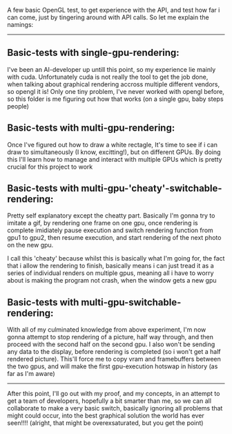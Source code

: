 A few basic OpenGL test, to get experience with the API, and test how far i can come, just by tingering around with API calls. So let me explain the namings:

----------------------------------------------------------------------------------
## Basic-tests with single-gpu-rendering:  
I've been an AI-developer up untill this point, so my experience lie mainly with cuda. Unfortunately cuda is not really the tool to get the job done, when talking about graphical rendering accross multiple different vendors, so opengl it is!
Only one tiny problem, I've never worked with opengl before, so this folder is me figuring out how that works (on a single gpu, baby steps people)


## Basic-tests with multi-gpu-rendering:  
Once I've figured out how to draw a white rectagle, It's time to see if i can draw to simultaneously (I know, excitting!), but on different GPUs. By doing this I'll learn how to manage and interact with multiple GPUs which is pretty crucial for this project to work


## Basic-tests with multi-gpu-'cheaty'-switchable-rendering:  
Pretty self explanatory except the cheatty part. Basically I'm gonna try to imitate a gif, by rendering one frame on one gpu, once rendering is complete imidiately pause execution and switch rendering function from gpu1 to gpu2, then resume execution, and start rendering of the next photo on the new gpu.  

I call this 'cheaty' because whilst this is basically what I'm going for, the fact that i allow the rendering to finish, basically means i can just tread it as a series of individual renders on multiple gpus, meaning all i have to worry about is making the program not crash, when the window gets a new gpu


## Basic-tests with multi-gpu-switchable-rendering:  
With all of my culminated knowledge from above experiment, I'm now gonna attempt to stop rendering of a picture, half way through, and then proceed with the second half on the second gpu.
I also won't be sending any data to the display, before rendering is completed (so i won't get a half rendered picture).
This'll force me to copy vram and framebuffers between the two gpus, and will make the first gpu-execution hotswap in history (as far as I'm aware)

------------------------------------------------------------------------------------
After this point, I'll go out with my proof, and my concepts, in an attempt to get a team of developers, hopefully a bit smarter than me, so we can all collaborate to make a very basic switch, basically ignoring all problems that might could occur, into the best graphical solution the world has ever seen!!!! (alright, that might be overexsaturated, but you get the point)
